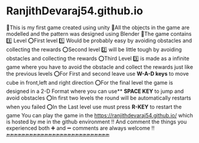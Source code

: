 # RanjithDevaraj54.github.io
:pushpin:This is my first game created using unity
:pushpin:All the objects in the game are modelled and the pattern was designed using Blender
:pushpin:The game contains :three: Level
:o:First level :one: Would be probably easy by avoiding obstacles and collecting the rewards
:o:Second level :two: will be little tough by avoiding obstacles and collecting the rewards
:o:Third Level :three: is made as a infinite game where you have to avoid the obstacle and collect the rewards just like the previous levels
:o:For First and second leave use **W-A-D keys** to move cube in front,left and right direction
:o:For the final level the game is designed in a 2-D Format where you can use** **SPACE KEY** to jump and avoid obstacles
:o:In first two levels the round will be automatically restarts when you failed 
:o:In the Last level use must press **R-KEY** to restart the game 
You can play the game in the https://ranjithdevaraj54.github.io/ which is hosted by me in the github environment
:bangbang: And comment the things you experienced both :heavy_plus_sign: and :heavy_minus_sign: comments are always welcome :bangbang:
:end::end::end::end::end::end::end::end::end::end::end::end::end::end::end::end::end::end::end::end::end::end::end::end::end::end::end:
